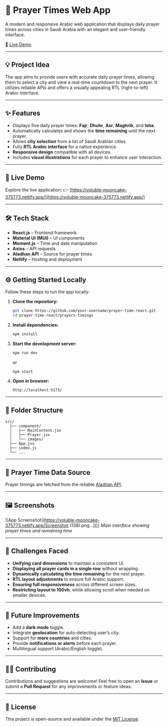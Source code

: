 
# 🕌 Prayer Times Web App


A modern and responsive Arabic web application that displays daily prayer times across cities in Saudi Arabia with an elegant and user-friendly interface.

🔗 [Live Demo](https://voluble-mooncake-375773.netlify.app/)

---

## 💡 Project Idea

The app aims to provide users with accurate daily prayer times, allowing them to select a city and view a real-time countdown to the next prayer. It utilizes reliable APIs and offers a visually appealing RTL (right-to-left) Arabic interface.

---

## ✨ Features

* Displays five daily prayer times: **Fajr**, **Dhuhr**, **Asr**, **Maghrib**, and **Isha**.
* Automatically calculates and shows the **time remaining** until the next prayer.
* Allows **city selection** from a list of Saudi Arabian cities.
* Fully **RTL Arabic interface** for a native experience.
* **Responsive design** compatible with all devices.
* Includes **visual illustrations** for each prayer to enhance user interaction.

---

## 🚀 Live Demo

Explore the live application:
👉 [https://voluble-mooncake-375773.netlify.app/](https://voluble-mooncake-375773.netlify.app/)

---

## 🛠️ Tech Stack

* **React.js** – Frontend framework
* **Material UI (MUI)** – UI components
* **Moment.js** – Time and date manipulation
* **Axios** – API requests
* **Aladhan API** – Source for prayer times
* **Netlify** – Hosting and deployment

---

## ⚙️ Getting Started Locally

Follow these steps to run the app locally:

1. **Clone the repository:**

   ```bash
   git clone https://github.com/your-username/prayer-time-react.git
   cd prayer-time-react/prayers-timings
   ```

2. **Install dependencies:**

   ```bash
   npm install
   ```

3. **Start the development server:**

   ```bash
   npm run dev
   ```

   or

   ```bash
   npm start
   ```

4. **Open in browser:**

   ```
   http://localhost:5173/
   ```

---

## 📁 Folder Structure

```
src/
  ├── component/
  │   ├── MainContent.jsx
  │   ├── Prayer.jsx
  │   └── images/
  ├── App.jsx
  ├── index.js
  └── ...
```

---

## 📡 Prayer Time Data Source

Prayer timings are fetched from the reliable [Aladhan API](https://aladhan.com/prayer-times-api).

---

## 🖼️ Screenshots

![App Screenshot](https://voluble-mooncake-375773.netlify.app/Screenshot (138).png…]())
*Main interface showing prayer times and remaining time*

---

## 🐞 Challenges Faced

* **Unifying card dimensions** to maintain a consistent UI.
* **Displaying all prayer cards in a single row** without wrapping.
* **Dynamically calculating the time remaining** for the next prayer.
* **RTL layout adjustments** to ensure full Arabic support.
* **Ensuring full responsiveness** across different screen sizes.
* **Restricting layout to 100vh**, while allowing scroll when needed on smaller devices.

---

## 🔮 Future Improvements

* Add a **dark mode** toggle.
* Integrate **geolocation** for auto-detecting user’s city.
* Support for **more countries** and cities.
* Provide **notifications or alerts** before each prayer.
* Multilingual support (Arabic/English toggle).

---

## 👨‍💻 Contributing

Contributions and suggestions are welcome!
Feel free to open an **Issue** or submit a **Pull Request** for any improvements or feature ideas.

---

## 📄 License

This project is open-source and available under the [MIT License](LICENSE).

